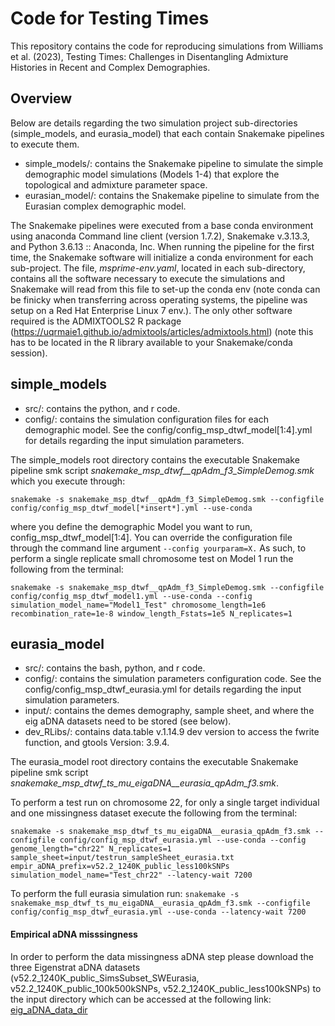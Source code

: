 # Code for Testing Times 

This repository contains the code for reproducing simulations from Williams et al. (2023), Testing Times: Challenges in Disentangling Admixture Histories in Recent and Complex Demographies.


## Overview
Below are details regarding the two simulation project sub-directories (simple_models, and eurasia_model) that each contain Snakemake pipelines to execute them.

- simple_models/: contains the Snakemake pipeline to simulate the simple demographic model simulations (Models 1-4) that explore the topological and admixture parameter space.
- eurasian_model/: contains the Snakemake pipeline to simulate from the Eurasian complex demographic model.  

The Snakemake pipelines were executed from a base conda environment using anaconda Command line client (version 1.7.2), Snakemake v.3.13.3, and Python 3.6.13 :: Anaconda, Inc. When running the pipeline for the first time, the Snakemake software will initialize a conda environment for each sub-project. The file, *msprime-env.yaml*, located in each sub-directory, contains all the software necessary to execute the simulations and Snakemake will read from this file to set-up the conda env (note conda can be finicky when transferring across operating systems, the pipeline was setup on a Red Hat Enterprise Linux 7 env.). The only other software required is the ADMIXTOOLS2 R package (https://uqrmaie1.github.io/admixtools/articles/admixtools.html) (note this has to be located in the R library available to your Snakemake/conda session).


## simple_models
- src/: contains the python, and r code. 
- config/: contains the simulation configuration files for each demographic model. See the config/config_msp_dtwf_model[1:4].yml for details regarding the input simulation parameters. 

The simple_models root directory contains the executable Snakemake pipeline smk script *snakemake_msp_dtwf__qpAdm_f3_SimpleDemog.smk* which you execute through:

`snakemake -s snakemake_msp_dtwf__qpAdm_f3_SimpleDemog.smk --configfile config/config_msp_dtwf_model[*insert*].yml --use-conda`

where you define the demographic Model you want to run, config_msp_dtwf_model[1:4]. 
You can override the configuration file through the command line argument `--config yourparam=X.` As such, to perform a single replicate small chromosome test on Model 1 run the following from the terminal:

`snakemake -s snakemake_msp_dtwf__qpAdm_f3_SimpleDemog.smk --configfile config/config_msp_dtwf_model1.yml --use-conda --config simulation_model_name="Model1_Test" chromosome_length=1e6 recombination_rate=1e-8 window_length_Fstats=1e5 N_replicates=1`


## eurasia_model
- src/: contains the bash, python, and r code. 
- config/: contains the simulation parameters configuration code. See the config/config_msp_dtwf_eurasia.yml for details regarding the input simulation parameters. 
- input/: contains the demes demography, sample sheet, and where the eig aDNA datasets need to be stored (see below).
- dev_RLibs/: contains data.table v.1.14.9 dev version to access the fwrite function, and gtools Version: 3.9.4. 

The eurasia_model root directory contains the executable Snakemake pipeline smk script *snakemake_msp_dtwf_ts_mu_eigaDNA__eurasia_qpAdm_f3.smk*. 

To perform a test run on chromosome 22, for only a single target individual and one missingness dataset execute the following from the terminal:

`snakemake -s snakemake_msp_dtwf_ts_mu_eigaDNA__eurasia_qpAdm_f3.smk --configfile config/config_msp_dtwf_eurasia.yml --use-conda --config genome_length="chr22" N_replicates=1 sample_sheet=input/testrun_sampleSheet_eurasia.txt empir_aDNA_prefix=v52.2_1240K_public_less100kSNPs simulation_model_name="Test_chr22" --latency-wait 7200`

To perform the full eurasia simulation run: 
`snakemake -s snakemake_msp_dtwf_ts_mu_eigaDNA__eurasia_qpAdm_f3.smk --configfile config/config_msp_dtwf_eurasia.yml --use-conda --latency-wait 7200`


#### Empirical aDNA misssingness 
In order to perform the data missingness aDNA step please download the three Eigenstrat aDNA datasets (v52.2_1240K_public_SimsSubset_SWEurasia, v52.2_1240K_public_100k500kSNPs, v52.2_1240K_public_less100kSNPs) to the input directory which can be accessed at the following link: [eig_aDNA_data_dir](https://drive.google.com/drive/folders/1Uv-2NSK7e-EtO960sKGkEHB_xV5k9bOl?usp=sharing)

